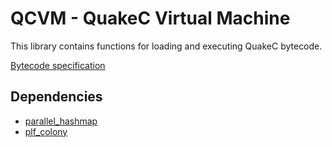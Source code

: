 # QCVM - QuakeC Virtual Machine 

This library contains functions for loading and executing QuakeC bytecode.

[Bytecode specification](BYTECODE.md)

## Dependencies

- [parallel_hashmap](https://github.com/greg7mdp/parallel-hashmap)
- [plf_colony](https://github.com/mattreecebentley/plf_colony)
